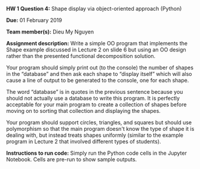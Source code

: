 <b>HW 1 Question 4:</b> Shape display via object-oriented approach (Python)

<b>Due:</b> 01 February 2019

<b>Team member(s):</b> Dieu My Nguyen

<b>Assignment description:</b> Write a simple OO program that implements the Shape example discussed in Lecture 2 on slide 6 but using an OO design rather than the presented functional decomposition solution.

Your program should simply print out (to the console) the number of shapes in the “database” and then ask each shape to “display itself” which will also cause a line of output to be generated to the console, one for each shape.

The word “database” is in quotes in the previous sentence because you should not actually use a database to write this program. It is perfectly acceptable for your main program to create a collection of shapes before moving on to sorting that collection and displaying the shapes.

Your program should support circles, triangles, and squares but should use polymorphism so that the main program doesn't know the type of shape it is dealing with, but instead treats shapes uniformly (similar to the example program in Lecture 2 that involved different types of students).

<b>Instructions to run code:</b> Simply run the Python code cells in the Jupyter Notebook. Cells are pre-run to show sample outputs. 
